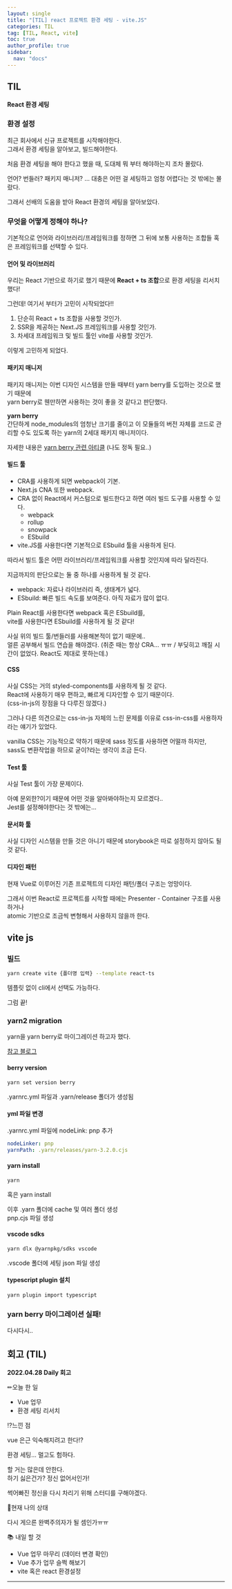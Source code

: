 ```yaml
---
layout: single
title: "[TIL] react 프로젝트 환경 세팅 - vite.JS"
categories: TIL
tag: [TIL, React, vite]
toc: true
author_profile: true
sidebar:
  nav: "docs"
---
```


## TIL

**React 환경 세팅**

### 환경 설정

최근 회사에서 신규 프로젝트를 시작해야한다.  
그래서 환경 세팅을 알아보고, 빌드해야한다.

처음 환경 세팅을 해야 한다고 했을 때, 도대체 뭐 부터 해야하는지 조차 몰랐다.

언어? 번들러? 패키지 매니저? ... 대충은 어떤 걸 세팅하고 엄청 어렵다는 것 밖에는 몰랐다.

그래서 선배의 도움을 받아 React 환경의 세팅을 알아보았다.

### 무엇을 어떻게 정해야 하나?

기본적으로 언어와 라이브러리/프레임워크를 정하면 그 뒤에 보통 사용하는 조합들 혹은 프레임워크를 선택할 수 있다.

#### 언어 및 라이브러리

우리는 React 기반으로 하기로 했기 때문에 **React + ts 조합**으로 환경 세팅을 리서치했다!

그런데! 여기서 부터가 고민이 시작되었다!!

1. 단순히 React + ts 조합을 사용할 것인가.
2. SSR을 제공하는 Next.JS 프레임워크를 사용할 것인가.
3. 차세대 프레임워크 및 빌드 툴인 vite를 사용할 것인가.

이렇게 고민하게 되었다.

#### 패키지 매니저

패키지 매니저는 이번 디자인 시스템을 만들 때부터 yarn berry를 도입하는 것으로 했기 때문에  
yarn berry로 웬만하면 사용하는 것이 좋을 것 같다고 판단했다.

**yarn berry**  
간단하게 node_modules의 엄청난 크기를 줄이고 이 모듈들의 버전 자체를 코드로 관리할 수도 있도록 하는 yarn의 2세대 패키지 매니저이다.

자세한 내용은 [yarn berry 관련 아티클](https://toss.tech/article/node-modules-and-yarn-berry) (나도 정독 필요..)

#### 빌드 툴

- CRA를 사용하게 되면 webpack이 기본.
- Next.js CNA 또한 webpack.
- CRA 없이 React에서 커스텀으로 빌드한다고 하면 여러 빌드 도구를 사용할 수 있다.
  - webpack
  - rollup
  - snowpack
  - ESbuild
- vite.JS를 사용한다면 기본적으로 ESbuild 툴을 사용하게 된다.

따라서 빌드 툴은 어떤 라이브러리/프레임워크를 사용할 것인지에 따라 달라진다.

지금까지의 판단으로는 둘 중 하나를 사용하게 될 것 같다.

- webpack: 자료나 라이브러리 즉, 생태계가 넓다.
- ESbuild: 빠른 빌드 속도를 보여준다. 아직 자료가 많이 없다.

Plain React를 사용한다면 webpack 혹은 ESbuild를,  
vite를 사용한다면 ESbuild를 사용하게 될 것 같다!

사실 위의 빌드 툴/번들러를 사용해본적이 없기 때문에..  
얼른 공부해서 빌드 연습을 해야겠다.
(취준 때는 항상 CRA... ㅠㅠ / 부딪히고 깨질 시간이 없었다. React도 제대로 못하는데.)

#### CSS

사실 CSS는 거의 styled-components를 사용하게 될 것 같다.  
React에 사용하기 매우 편하고, 빠르게 디자인할 수 있기 때문이다.  
(css-in-js의 장점을 다 다루진 않겠다.)

그러나 다른 의견으로는 css-in-js 자체의 느린 문제를 이유로 css-in-css를 사용하자라는 얘기가 있었다.

vanilla CSS는 기능적으로 약하기 때문에 sass 정도를 사용하면 어떨까 하지만,  
sass도 변환작업을 하므로 굳이?라는 생각이 조금 든다.

#### Test 툴

사실 Test 툴이 가장 문제이다.

아예 문외한?이기 때문에 어떤 것을 알아봐야하는지 모르겠다..  
Jest를 설정해야한다는 것 밖에는...

#### 문서화 툴

사실 디자인 시스템을 만들 것은 아니기 때문에 storybook은 따로 설정하지 않아도 될 것 같다.

#### 디자인 패턴

현재 Vue로 이루어진 기존 프로젝트의 디자인 패턴/폴더 구조는 엉망이다.

그래서 이번 React로 프로젝트를 시작할 때에는 Presenter - Container 구조를 사용하거나  
atomic 기반으로 조금씩 변형해서 사용하지 않을까 한다.

## vite js

### 빌드

```bash
yarn create vite {폴더명 입력} --template react-ts
```

템플릿 없이 cli에서 선택도 가능하다.

그럼 끝!

### yarn2 migration

yarn을 yarn berry로 마이그레이션 하고자 했다.

[참고 블로그](https://velog.io/@juunini/yarn2%EB%A1%9C-%EB%A7%88%EC%9D%B4%EA%B7%B8%EB%A0%88%EC%9D%B4%EC%85%98-%ED%95%98%EB%8A%94-%EB%B0%A9%EB%B2%95)

#### berry version

```bash
yarn set version berry
```

.yarnrc.yml 파일과 .yarn/release 폴더가 생성됨

#### yml 파일 변경

.yarnrc.yml 파일에 nodeLink: pnp 추가

```yml
nodeLinker: pnp
yarnPath: .yarn/releases/yarn-3.2.0.cjs
```

#### yarn install

```bash
yarn
```

혹은 yarn install

이후 .yarn 폴더에 cache 및 여러 폴더 생성  
pnp.cjs 파일 생성

#### vscode sdks

```bash
yarn dlx @yarnpkg/sdks vscode
```

.vscode 폴더에 세팅 json 파일 생성

#### typescript plugin 설치

```bash
yarn plugin import typescript
```

### yarn berry 마이그레이션 실패!

다시다시..

## 회고 (TIL)

**2022.04.28 Daily 회고**

✏오늘 한 일

- Vue 업무
- 환경 세팅 리서치

⁉느낀 점

vue 은근 익숙해지려고 한다!?

환경 세팅... 멀고도 험하다.

할 거는 많은데 안한다.  
하기 싫은건가? 정신 없어서인가!

썩어빠진 정신을 다시 차리기 위해 스터디를 구해야겠다.

🎃현재 나의 상태

다시 게으른 완벽주의자가 될 셈인가ㅠㅠ

📚 내일 할 것

- Vue 업무 마무리 (데이터 변경 확인)
- Vue 추가 업무 슬쩍 해보기
- vite 혹은 react 환경설정

<hr>
